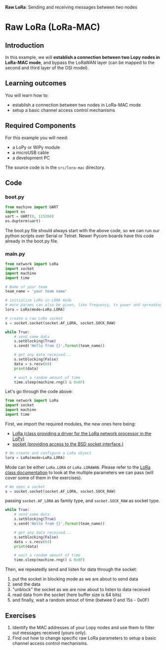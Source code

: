 **Raw LoRa**: Sending and receiving messages between two nodes

# Raw LoRa (LoRa-MAC)

## Introduction
In this example, we will **establish a connection between two Lopy nodes in LoRa-MAC mode**, and bypass the LoRaWAN layer (can be mapped to the second and third layer of the OSI model). 

## Learning outcomes

You will learn how to:
* establish a connection between two nodes in LoRa-MAC mode
* setup a basic channel access control mechanisms

## Required Components

For this example you will need:

- a LoPy or WiPy module
- a microUSB cable
- a development PC

The source code is in the `src/lora-mac` directory.

## Code

### boot.py
```python
from machine import UART
import os
uart = UART(0, 115200)
os.dupterm(uart)
```

The boot.py file should always start with the above code, so we can run our python scripts over Serial or Telnet. Newer Pycom boards have this code already in the boot.py file.

### main.py
```python
from network import LoRa
import socket
import machine
import time

# Name of your team
team_name = 'your team name'

# initialize LoRa in LORA mode
# more params can also be given, like frequency, tx power and spreading factor
lora = LoRa(mode=LoRa.LORA)

# create a raw LoRa socket
s = socket.socket(socket.AF_LORA, socket.SOCK_RAW)

while True:
    # send some data
    s.setblocking(True)
    s.send('Hello from {}'.format(team_name))

    # get any data received...
    s.setblocking(False)
    data = s.recv(64)
    print(data)

    # wait a random amount of time
    time.sleep(machine.rng() & 0x0F)
```

Let's go through the code above:

```python
from network import LoRa
import socket
import machine
import time
```
First, we import the required modules, the new ones here being:

* [LoRa (class providing a driver for the LoRa network processor in the LoPy)](https://docs.pycom.io/pycom_esp32/library/network.LoRa.html)
* [socket (providing access to the BSD socket interface.)](https://docs.pycom.io/pycom_esp32/library/usocket.html)


```python
# We create and configure a LoRa object
lora = LoRa(mode=LoRa.LORA)
```
Mode can be either `LoRa.LORA` or `LoRa.LORAWAN`. Please refer to the [LoRa class documentation](https://docs.pycom.io/pycom_esp32/library/network.LoRa.html) to look at the multiple parameters we can pass (will cover some of them in the exercises).


```python
# We open a socket
s = socket.socket(socket.AF_LORA, socket.SOCK_RAW)
```
passing `socket.AF_LORA` as family type, and `socket.SOCK_RAW` as socket type.


```python
while True:
    # send some data
    s.setblocking(True)
    s.send('Hello from {}'.format(team_name))

    # get any data received...
    s.setblocking(False)
    data = s.recv(64)
    print(data)

    # wait a random amount of time
    time.sleep(machine.rng() & 0x0F)
```
Then, we repeatedly send and listen for data through the socket:
1. put the socket in blocking mode as we are about to send data
2. send the data
3. "unblock" the socket as we are now about to listen to data received
4. read data from the socket (here buffer size is 64 bits)
5. and finally, wait a random amout of time (betwee 0 and 15s - 0x0F)




## Exercises
1. Identify the MAC addresses of your Lopy nodes and use them to filter out messages received (yours only).
2. Find out how to change specific raw LoRa parameters to setup a basic channel access control mechanisms.